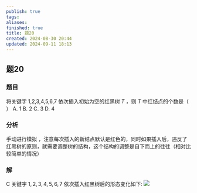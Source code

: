 ```yaml
---
publish: true
tags: 
aliases: 
finished: true
title: 题20
created: 2024-08-30 20:44
updated: 2024-09-11 18:13
---
```

## 题20
### 题目
将关键字 1,2,3,4,5,6,7 依次插入初始为空的红黑树 $T$ ，则 $T$ 中红结点的个数是（ ）
A. 1 
B. 2 
C. 3 
D. 4
### 分析
手动进行模拟 ，注意每次插入的新结点默认是红色的，同时如果插入后，违反了红黑树的原则，就需要调整树的结构，这个结构的调整是自下而上的往往（相对比较简单的情况）
### 解
C
关键字 $1,2,3,4,5,6,7$ 依次插入红黑树后的形态变化如下:
![](https://img.hwenyi.tech/202409120228046.webp)
